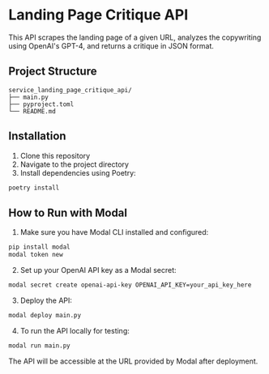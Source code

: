 # Landing Page Critique API

This API scrapes the landing page of a given URL, analyzes the copywriting using OpenAI's GPT-4, and returns a critique in JSON format.

## Project Structure

```
service_landing_page_critique_api/
├── main.py
├── pyproject.toml
└── README.md
```

## Installation

1. Clone this repository
2. Navigate to the project directory
3. Install dependencies using Poetry:

```bash
poetry install
```

## How to Run with Modal

1. Make sure you have Modal CLI installed and configured:

```bash
pip install modal
modal token new
```

2. Set up your OpenAI API key as a Modal secret:

```bash
modal secret create openai-api-key OPENAI_API_KEY=your_api_key_here
```

3. Deploy the API:

```bash
modal deploy main.py
```

4. To run the API locally for testing:

```bash
modal run main.py
```

The API will be accessible at the URL provided by Modal after deployment.